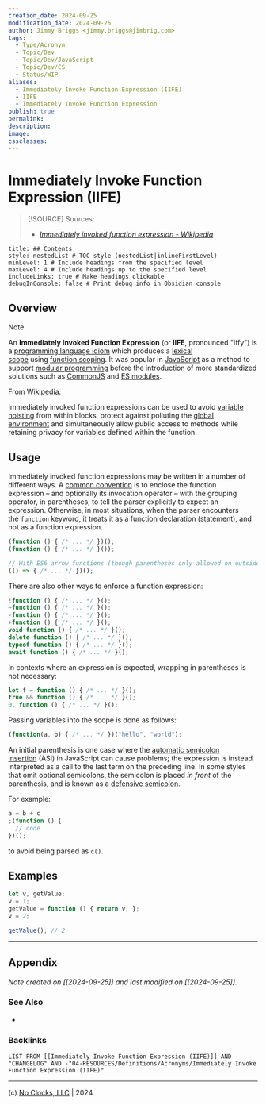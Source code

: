 ```yaml
---
creation_date: 2024-09-25
modification_date: 2024-09-25
author: Jimmy Briggs <jimmy.briggs@jimbrig.com>
tags:
  - Type/Acronym
  - Topic/Dev
  - Topic/Dev/JavaScript
  - Topic/Dev/CS
  - Status/WIP
aliases:
  - Immediately Invoke Function Expression (IIFE)
  - IIFE
  - Immediately Invoke Function Expression
publish: true
permalink:
description:
image:
cssclasses:
---
```


# Immediately Invoke Function Expression (IIFE)

> [!SOURCE] Sources:
> - *[Immediately invoked function expression - Wikipedia](https://en.wikipedia.org/wiki/Immediately_invoked_function_expression)*

```table-of-contents
title: ## Contents 
style: nestedList # TOC style (nestedList|inlineFirstLevel)
minLevel: 1 # Include headings from the specified level
maxLevel: 4 # Include headings up to the specified level
includeLinks: true # Make headings clickable
debugInConsole: false # Print debug info in Obsidian console
```

## Overview

> [!NOTE]
> An **Immediately Invoked Function Expression** (or **IIFE**, pronounced "iffy") is a [programming language idiom](https://en.wikipedia.org/wiki/Programming_idiom "Programming idiom") which produces a [lexical scope](https://en.wikipedia.org/wiki/Scope_(computer_science) "Scope (computer science)") using [function scoping](https://en.wikipedia.org/wiki/Function_scoping "Function scoping"). It was popular in [JavaScript](https://en.wikipedia.org/wiki/JavaScript "JavaScript") as a method to support [modular programming](https://en.wikipedia.org/wiki/Modular_programming "Modular programming") before the introduction of more standardized solutions such as [CommonJS](https://en.wikipedia.org/wiki/CommonJS "CommonJS") and [ES modules](https://en.wikipedia.org/wiki/ECMAScript#6th_Edition_%E2%80%93_ECMAScript_2015 "ECMAScript").
>
> From [Wikipedia](https://en.wikipedia.org/wiki/Immediately_invoked_function_expression).

Immediately invoked function expressions can be used to avoid [variable hoisting](https://en.wikipedia.org/wiki/JavaScript_syntax#Scoping_and_hoisting "JavaScript syntax") from within blocks, protect against polluting the [global environment](https://en.wikipedia.org/wiki/Global_variable "Global variable") and simultaneously allow public access to methods while retaining privacy for variables defined within the function.

## Usage

Immediately invoked function expressions may be written in a number of different ways. A [common convention](https://en.wikipedia.org/wiki/Coding_conventions "Coding conventions") is to enclose the function expression – and optionally its invocation operator – with the grouping operator, in parentheses, to tell the parser explicitly to expect an expression. Otherwise, in most situations, when the parser encounters the `function` keyword, it treats it as a function declaration (statement), and not as a function expression.

```javascript
(function () { /* ... */ })();
(function () { /* ... */ }());

// With ES6 arrow functions (though parentheses only allowed on outside)
(() => { /* ... */ })(); 
```

There are also other ways to enforce a function expression:

```javascript
!function () { /* ... */ }();
~function () { /* ... */ }();
-function () { /* ... */ }();
+function () { /* ... */ }();
void function () { /* ... */ }();
delete function () { /* ... */ }();
typeof function () { /* ... */ }();
await function () { /* ... */ }();
```

In contexts where an expression is expected, wrapping in parentheses is not necessary:

```javascript
let f = function () { /* ... */ }();
true && function () { /* ... */ }();
0, function () { /* ... */ }();
```

Passing variables into the scope is done as follows:

```javascript
(function(a, b) { /* ... */ })("hello", "world");
```

An initial parenthesis is one case where the [automatic semicolon insertion](https://en.wikipedia.org/wiki/Automatic_semicolon_insertion "Automatic semicolon insertion") (ASI) in JavaScript can cause problems; the expression is instead interpreted as a call to the last term on the preceding line. In some styles that omit optional semicolons, the semicolon is placed _in front_ of the parenthesis, and is known as a [defensive semicolon](https://en.wikipedia.org/wiki/Defensive_semicolon "Defensive semicolon").

For example:

```javascript
a = b + c
;(function () {
  // code
})();
```

to avoid being parsed as `c()`.

## Examples

```javascript
let v, getValue;
v = 1;
getValue = function () { return v; };
v = 2;

getValue(); // 2
```

***

## Appendix

*Note created on [[2024-09-25]] and last modified on [[2024-09-25]].*

### See Also

- 

### Backlinks

```dataview
LIST FROM [[Immediately Invoke Function Expression (IIFE)]] AND -"CHANGELOG" AND -"04-RESOURCES/Definitions/Acronyms/Immediately Invoke Function Expression (IIFE)"
```

***

(c) [No Clocks, LLC](https://github.com/noclocks) | 2024


